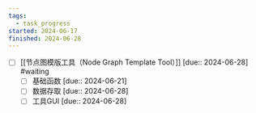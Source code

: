 ```yaml
---
tags:
  - task_progress
started: 2024-06-17
finished: 2024-06-28
---
```

- [ ] [[节点图模版工具（Node Graph Template Tool）]] [due:: 2024-06-28] #waiting 
	- [ ] 基础函数 [due:: 2024-06-21]
	- [ ] 数据存取 [due:: 2024-06-28]
	- [ ] 工具GUI [due:: 2024-06-28]
